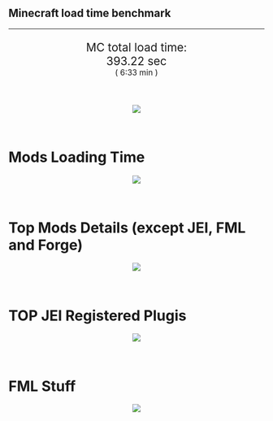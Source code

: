 ## Minecraft load time benchmark


---

<p align="center" style="font-size:160%;">
MC total load time:<br>
393.22 sec
<br>
<sup><sub>(
6:33 min
)</sub></sup>
</p>

<br>


<p align="center">
<img src="https://quickchart.io/chart?w=400&h=30&c={
  type: 'horizontalBar',
  data: {
    datasets: [
      {label:      'MODS:', data: [146.14]},
      {label: 'FML stuff:', data: [247.07]}
    ]
  },
  options: {
    scales: {
      xAxes: [{display: false,stacked: true}],
      yAxes: [{display: false,stacked: true}],
    },
    elements: {rectangle: {borderWidth: 2}},
    legend: {display: false,},
    plugins: {datalabels: {color: 'white',formatter: (value, context) =>
      [context.dataset.label, value].join(' ')
    }}
  }
}"/>
</p>

<br>

# Mods Loading Time
<p align="center">
<img src="https://quickchart.io/chart?w=400&h=300&c={
  type: 'outlabeledPie',
  options: {
    cutoutPercentage: 25,
    plugins: {
      legend: !1,
      outlabels: {
        stretch: 5,
        padding: 1,
        text: (v,i)=>[
          v.labels[v.dataIndex],' ',
          (v.percent*1000|0)/10,
          String.fromCharCode(37)].join('')
      }
    }
  },
  data: {...
`
8f3087  18.88s Forge Mod Loader;
516fa8   6.02s Ender IO;
8f304e   5.05s Astral Sorcery;
a651a8   4.81s IndustrialCraft 2;
cd922c   4.50s NuclearCraft;
3eba85   4.38s Just Enough Magiculture;
813e81   3.76s OpenComputers;
213664   3.17s Forestry;
5161a8   3.12s CraftTweaker2;
495797   9.09s CraftTweaker2 (Script Loading);
308f7e   2.37s Quark: RotN Edition;
649e21   2.28s OpenBlocks;
ba3eb8   2.26s Cyclic;
436e17   2.25s Integrated Dynamics;
3e8160   2.16s The Twilight Forest;
a86e51   2.01s Extra Utilities 2;
8451a8   1.98s LibrarianLib Stage 2;
8f4d30   1.84s Open Terrain Generator;
5a3d2c   1.81s Quark Oddities;
3eb2ba   1.81s Botania;
8c2ccd   1.62s Immersive Engineering;
444444  17.82s 14 Other mods;
333333  44.89s 142 'Fast' mods (load 1.0s - 0.1s);
222222   7.37s 269 'Instant' mods (load %3C 0.1s)
`
    .split(';').reduce((a, l) => {
      l.match(/(\w{6}) *(\d*\.\d*)s (.*)/)
      .slice(1).map((a, i) => [[String.fromCharCode(35),a].join(''), parseFloat(a), a][i])
      .forEach((s, i) => 
        [a.datasets[0].backgroundColor, a.datasets[0].data, a.labels][i].push(s)
      );
      return a
    }, {
      labels: [],
      datasets: [{
        backgroundColor: [],
        data: [],
        borderColor: 'rgba(22,22,22,0.3)',
        borderWidth: 1
      }]
    })
  }
}"/>
</p>

<br>

# Top Mods Details (except JEI, FML and Forge)
<p align="center">
<img src="https://quickchart.io/chart?w=400&h=450&c={
  options: {
    scales: {
      xAxes: [{stacked: true}],
      yAxes: [{stacked: true}],
    },
    plugins: {
      datalabels: {
        anchor: 'end',
        align: 'top',
        color: 'white',
        backgroundColor: 'rgba(46, 140, 171, 0.6)',
        borderColor: 'rgba(41, 168, 194, 1.0)',
        borderWidth: 0.5,
        borderRadius: 3,
        padding: 0,
        font: {size:10},
        formatter: (v,ctx) => 
          ctx.datasetIndex!=ctx.chart.data.datasets.length-1 ? null
            : [((ctx.chart.data.datasets.reduce((a,b)=>a- -b.data[ctx.dataIndex],0)*10)|0)/10,'s'].join('')
      },
      colorschemes: {
        scheme: 'office.Damask6'
      }
    }
  },
  type: 'bar',
  data: {...(() => {
    let a = { labels: [], datasets: [] };
`
1: Construction;
2: Loading Resources;
3: PreInitialization;
4: Initialization;
5: InterModComms$IMC;
6: PostInitialization;
7: LoadComplete;
8: ModIdMapping
`
    .split(';')
      .map(l => l.match(/\d: (.*)/).slice(1))
      .forEach(([name]) => a.datasets.push({ label: name, data: [] }));
`
                            1      2      3      4      5      6      7      8  ;
Ender IO                |  1.59|  0.00|  4.19|  0.24|  0.00|  0.00|  0.00|  0.00;
Astral Sorcery          |  0.15|  0.00|  4.31|  0.58|  0.00|  0.00|  0.00|  0.00;
IndustrialCraft 2       |  0.56|  0.01|  3.62|  0.63|  0.00|  0.00|  0.00|  0.00;
NuclearCraft            |  2.02|  0.00|  2.28|  0.20|  0.00|  0.00|  0.00|  0.00;
Just Enough Magiculture |  0.12|  0.00|  0.00|  4.25|  0.00|  0.00|  0.00|  0.00;
OpenComputers           |  0.54|  0.01|  1.52|  1.69|  0.00|  0.00|  0.00|  0.00;
Forestry                |  0.27|  0.01|  2.50|  0.39|  0.00|  0.00|  0.00|  0.00;
CraftTweaker2           |  0.45|  0.00|  2.67|  0.00|  0.00|  0.00|  0.00|  0.00;
Quark: RotN Edition     |  0.02|  0.00|  2.29|  0.06|  0.00|  0.00|  0.00|  0.00;
OpenBlocks              |  0.16|  0.00|  2.09|  0.03|  0.00|  0.00|  0.00|  0.00;
Cyclic                  |  0.04|  0.00|  1.84|  0.37|  0.00|  0.00|  0.00|  0.00;
Integrated Dynamics     |  0.21|  0.00|  2.00|  0.04|  0.00|  0.00|  0.00|  0.00
`
    .split(';').slice(1)
      .map(l => l.split('|').map(s => s.trim()))
      .forEach(([name, ...arr], i) => {
        a.labels.push(name);
        arr.forEach((v, j) => a.datasets[j].data[i] = v)
      }); return a
  })()}
}"/>
</p>

<br>

# TOP JEI Registered Plugis
<p align="center">
<img src="https://quickchart.io/chart?w=700&c={
  options: {
    elements: { rectangle: { borderWidth: 1 } },
    legend: false
  },
  type: 'horizontalBar',
    data: {...(() => {
      let a = {
        labels: [], datasets: [{
          backgroundColor: 'rgba(0, 99, 132, 0.5)',
          borderColor: 'rgb(0, 99, 132)',
          data: []
        }]
      };
`
  3.73: jeresources.jei.JEIConfig;
  1.15: com.rwtema.extrautils2.crafting.jei.XUJEIPlugin;
  0.67: com.buuz135.thaumicjei.ThaumcraftJEIPlugin;
  0.51: mezz.jei.plugins.vanilla.VanillaPlugin;
  0.50: crazypants.enderio.machines.integration.jei.MachinesPlugin;
  0.46: com.buuz135.industrial.jei.JEICustomPlugin;
  0.33: ic2.jeiIntegration.SubModule;
  0.31: nc.integration.jei.NCJEI;
  0.25: cofh.thermalexpansion.plugins.jei.JEIPluginTE;
  0.24: knightminer.tcomplement.plugin.jei.JEIPlugin;
  0.22: ninjabrain.gendustryjei.GendustryJEIPlugin;
  0.17: crazypants.enderio.base.integration.jei.JeiPlugin;
  0.11: lach_01298.qmd.jei.QMDJEI;
  0.10: net.bdew.jeibees.BeesJEIPlugin;
  0.09: crafttweaker.mods.jei.JEIAddonPlugin;
  1.31: Other 120 Plugins
`
        .split(';')
        .map(l => l.split(':'))
        .forEach(([time, name]) => {
          a.labels.push(name);
          a.datasets[0].data.push(time)
        })
        ; return a
    })()
  }
}"/>
</p>

<br>

# FML Stuff
<p align="center">
<img src="https://quickchart.io/chart?w=500&h=400&c={
  options: {
    rotation: Math.PI,
    cutoutPercentage: 55,
    plugins: {
      legend: !1,
      outlabels: {
        stretch: 5,
        padding: 1,
        text: (v)=>v.labels
      },
      doughnutlabel: {
        labels: [
          {
            text: 'FML stuff:',
            color: 'rgba(128, 128, 128, 0.5)',
            font: {size: 18}
          },
          {
            text: [247.07,'s'].join(''),
            color: 'rgba(128, 128, 128, 1)',
            font: {size: 22}
          }
        ]
      },
    }
  },
  type: 'outlabeledPie',
  data: {...(() => {
    let a = {
      labels: [],
      datasets: [{
        backgroundColor: [],
        data: [],
        borderColor: 'rgba(22,22,22,0.3)',
        borderWidth: 2
      }]
    };
`
993A00   0.72s Loading sounds;
994400   0.76s Loading Resource - SoundHandler;
444444 245.59s Other
`
    .split(';')
      .map(l => l.match(/(\w{6}) *(\d*\.\d*)s (.*)/))
      .forEach(([, col, time, name]) => {
        a.labels.push([name, ' ', time, 's'].join(''));
        a.datasets[0].data.push(parseFloat(time));
        a.datasets[0].backgroundColor.push([String.fromCharCode(35), col].join(''))
      })
      ; return a
  })()}
}"/>
</p>

<br>
